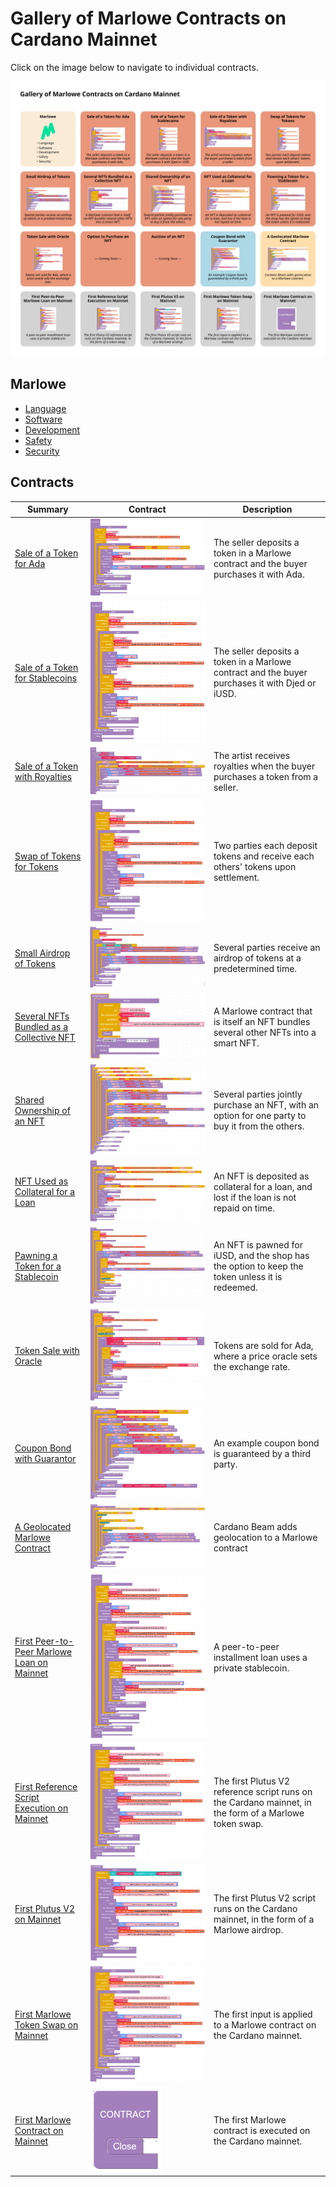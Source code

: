 # Gallery of Marlowe Contracts on Cardano Mainnet

Click on the image below to navigate to individual contracts.

[![Gallery of Marlowe Contracts](gallery.png)](http://testing.marlowe.run/real-world-marlowe.svg)


## Marlowe

- [Language](https://marlowe-finance.io/)
- [Software](https://github.com/input-output-hk/marlowe-cardano/)
- [Development](https://developers.cardano.org/docs/smart-contracts/marlowe/#resources-for-developing-and-deploying-marlowe-contracts)
- [Safety](https://github.com/input-output-hk/marlowe-cardano/blob/main/marlowe/best-practices.md)
- [Security](https://github.com/input-output-hk/marlowe-cardano/blob/main/marlowe/security.md)


## Contracts

| Summary | Contract | Description |
|---------|----------|-------------|
| [Sale of a Token for Ada](nfts/simple/ReadMe.ipynb) | ![Contract](nfts/simple/contract.png) | The seller deposits a token in a Marlowe contract and the buyer purchases it with Ada. |
| [Sale of a Token for Stablecoins](nfts/stable/ReadMe.ipynb) | ![Contract](nfts/stable/contract.png) | The seller deposits a token in a Marlowe contract and the buyer purchases it with Djed or iUSD. |
| [Sale of a Token with Royalties](nfts/royalty/ReadMe.ipynb) | ![Contract](nfts/royalty/contract.png) | The artist receives royalties when the buyer purchases a token from a seller. |
| [Swap of Tokens for Tokens](nfts/swap/ReadMe.ipynb) | ![Contract](nfts/swap/contract.png) | Two parties each deposit tokens and receive each others' tokens upon settlement. |
| [Small Airdrop of Tokens](nfts/airdrop/ReadMe.ipynb) | ![Contract](nfts/airdrop/contract.png) | Several parties receive an airdrop of tokens at a predetermined time. |
| [Several NFTs Bundled as a Collective NFT](nfts/collection/ReadMe.ipynb) | ![Contract](nfts/collection/images/contract.png) | A Marlowe contract that is itself an NFT bundles several other NFTs into a smart NFT. |
| [Shared Ownership of an NFT](nfts/shared/ReadMe.ipynb) | ![Contract](nfts/shared/contract.png) | Several parties jointly purchase an NFT, with an option for one party to buy it from the others. |
| [NFT Used as Collateral for a Loan](nfts/collateral/ReadMe.ipynb) | ![Contract](nfts/collateral/contract.png) | An NFT is deposited as collateral for a loan, and lost if the loan is not repaid on time. |
| [Pawning a Token for a Stablecoin](nfts/pawn/ReadMe.ipynb) | ![Contract](nfts/pawn/contract.png) | An NFT is pawned for iUSD, and the shop has the option to keep the token unless it is redeemed. |
| [Token Sale with Oracle](nfts/oracle/ReadMe.ipynb) | ![Contract](nfts/oracle/contract.png) | Tokens are sold for Ada, where a price oracle sets the exchange rate. |
| [Coupon Bond with Guarantor](realfi/coupon-bond-guaranteed/ReadMe.ipynb) | ![Contract](realfi/coupon-bond-guaranteed/contract.png) | An example coupon bond is guaranteed by a third party. |
| [A Geolocated Marlowe Contract](defi/beamer/ReadMe.ipynb) | ![Contract](defi/beamer/contract.png) | Cardano Beam adds geolocation to a Marlowe contract |
| [First Peer-to-Peer Marlowe Loan on Mainnet](firsts/loan/ReadMe.ipynb) | ![Contract](firsts/loan/contract.png) | A peer-to-peer installment loan uses a private stablecoin. |
| [First Reference Script Execution on Mainnet](firsts/reference/ReadMe.ipynb) | ![Contract](firsts/swap/contract.png) | The first Plutus V2 reference script runs on the Cardano mainnet, in the form of a Marlowe token swap. |
| [First Plutus V2 on Mainnet](firsts/plutus-v2/ReadMe.ipynb) | ![Contract](firsts/plutus-v2/contract.png) | The first Plutus V2 script runs on the Cardano mainnet, in the form of a Marlowe airdrop. |
| [First Marlowe Token Swap on Mainnet](firsts/swap/ReadMe.ipynb) | ![Contract](firsts/swap/contract.png) | The first input is applied to a Marlowe contract on the Cardano mainnet. |
| [First Marlowe Contract on Mainnet](firsts/mainnet/ReadMe.ipynb) | ![Contract](firsts/mainnet/contract.png) | The first Marlowe contract is executed on the Cardano mainnet. |
